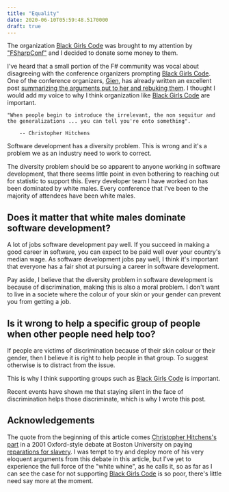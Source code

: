 ```yaml
---
title: "Equality"
date: 2020-06-10T05:59:48.5170000
draft: true
---
```


The organization [Black Girls Code](https://www.blackgirlscode.com/) was brought to my attention by ["FSharpConf"](http://fsharpconf.com) and I decided to donate some money to them.

I've heard that a small portion of the F# community was vocal about disagreeing with the conference organizers prompting [Black Girls Code](https://www.blackgirlscode.com/). One of the conference organizers, [Gien](https://twitter.com/selketjah), has already written an excellent post [summarizing the arguments put to her and rebuking them](https://www.selketjah.com/no-category/2020/06/06/an-apolitical-post/). I thought I would add my voice to why I think organization like [Black Girls Code](https://www.blackgirlscode.com/) are important.

```
"When people begin to introduce the irrelevant, the non sequitur and the generalizations ... you can tell you're onto something".

    -- Christopher Hitchens
```

Software development has a diversity problem. This is wrong and it's a problem we as an industry need to work to correct.

The diversity problem should be so apparent to anyone working in software development, that there seems little point in even bothering to reaching out for statistic to support this. Every developer team I have worked on has been dominated by white males. Every conference that I've been to the majority of attendees have been white males.

## Does it matter that white males dominate software development?

A lot of jobs software development pay well. If you succeed in making a good career in software, you can expect to be paid well over your country's median wage. As software development jobs pay well, I think it's important that everyone has a fair shot at pursuing a career in software development.

Pay aside, I believe that the diversity problem in software development is because of discrimination, making this is also a moral problem. I don't want to live in a societe where the colour of your skin or your gender can prevent you from getting a job.

## Is it wrong to help a specific group of people when other people need help too?

If people are victims of discrimination because of their skin colour or their gender, then I believe it is right to help people in that group. To suggest otherwise is to distract from the issue.

This is why I think supporting groups such as [Black Girls Code](https://www.blackgirlscode.com/) is important.

Recent events have shown me that staying silent in the face of discrimination helps those discriminate, which is why I wrote this post.

## Acknowledgements

The quote from the beginning of this article comes [Christopher Hitchens's part](https://www.youtube.com/watch?v=3MNu2GNx-kQ) in a 2001 Oxford-style debate at Boston University on paying [reparations for slavery](https://www.wbur.org/worldofideas/2001/12/09/reparations-for-slavery). I was tempt to try and deploy more of his very eloquent arguments from this debate in this article, but I've yet to experience the full force of the "white whine", as he calls it, so as far as I can see the case for not supporting [Black Girls Code](https://www.blackgirlscode.com/) is so poor, there's little need say more at the moment.
